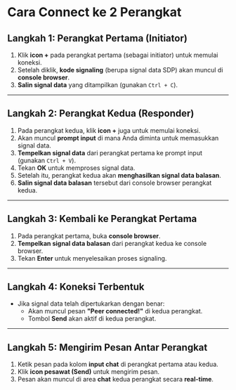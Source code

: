 # Cara Connect ke 2 Perangkat

## Langkah 1: Perangkat Pertama (Initiator)
1. Klik **icon +** pada perangkat pertama (sebagai initiator) untuk memulai koneksi.  
2. Setelah diklik, **kode signaling** (berupa signal data SDP) akan muncul di **console browser**.  
3. **Salin signal data** yang ditampilkan (gunakan `Ctrl + C`).

---

## Langkah 2: Perangkat Kedua (Responder)
1. Pada perangkat kedua, klik **icon +** juga untuk memulai koneksi.  
2. Akan muncul **prompt input** di mana Anda diminta untuk memasukkan signal data.  
3. **Tempelkan signal data** dari perangkat pertama ke prompt input (gunakan `Ctrl + V`).  
4. Tekan **OK** untuk memproses signal data.  
5. Setelah itu, perangkat kedua akan **menghasilkan signal data balasan**.  
6. **Salin signal data balasan** tersebut dari console browser perangkat kedua.

---

## Langkah 3: Kembali ke Perangkat Pertama
1. Pada perangkat pertama, buka **console browser**.  
2. **Tempelkan signal data balasan** dari perangkat kedua ke console browser.  
3. Tekan **Enter** untuk menyelesaikan proses signaling.

---

## Langkah 4: Koneksi Terbentuk
- Jika signal data telah dipertukarkan dengan benar:
  - Akan muncul pesan **"Peer connected!"** di kedua perangkat.  
  - Tombol **Send** akan aktif di kedua perangkat.

---

## Langkah 5: Mengirim Pesan Antar Perangkat
1. Ketik pesan pada kolom **input chat** di perangkat pertama atau kedua.  
2. Klik **icon pesawat (Send)** untuk mengirim pesan.  
3. Pesan akan muncul di area **chat** kedua perangkat secara **real-time**.
